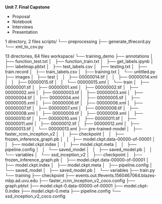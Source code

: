 **Unit 7. Final Capstone**
- Proposal
- Notebook
- Interviews
- Presentation

1 directory, 2 files
scripts/
└── preprocessing
    ├── generate_tfrecord.py
    └── xml_to_csv.py


13 directories, 64 files
workspace/
└── training_demo
    ├── annotations
    │   ├── function_test.txt
    │   ├── function_train.txt
    │   ├── get_labels.ipynb
    │   ├── labelmap.pbtxt
    │   ├── test_labels.csv
    │   ├── testing.txt
    │   ├── train.record
    │   ├── train_labels.csv
    │   ├── training.txt
    │   └── untitled.py
    ├── images
    │   ├── test
    │   │   ├── 00000014.tif
    │   │   ├── 00000014.xml
    │   │   ├── 00000015.tif
    │   │   └── 00000015.xml
    │   └── train
    │       ├── 00000001.tif
    │       ├── 00000001.xml
    │       ├── 00000002.tif
    │       ├── 00000002.xml
    │       ├── 00000003.tif
    │       ├── 00000003.xml
    │       ├── 00000004.tif
    │       ├── 00000004.xml
    │       ├── 00000005.tif
    │       ├── 00000005.xml
    │       ├── 00000006.tif
    │       ├── 00000006.xml
    │       ├── 00000007.tif
    │       ├── 00000007.xml
    │       ├── 00000008.tif
    │       ├── 00000008.xml
    │       ├── 00000009.tif
    │       ├── 00000009.xml
    │       ├── 00000010.tif
    │       ├── 00000010.xml
    │       ├── 00000011.tif
    │       ├── 00000011.xml
    │       ├── 00000012.tif
    │       ├── 00000012.xml
    │       ├── 00000013.tif
    │       └── 00000013.xml
    ├── pre-trained-model
    │   ├── faster_rcnn_inception_v2
    │   │   ├── checkpoint
    │   │   ├── frozen_inference_graph.pb
    │   │   ├── model.ckpt.data-00000-of-00001
    │   │   ├── model.ckpt.index
    │   │   ├── model.ckpt.meta
    │   │   ├── pipeline.config
    │   │   └── saved_model
    │   │       ├── saved_model.pb
    │   │       └── variables
    │   └── ssd_inception_v2
    │       ├── checkpoint
    │       ├── frozen_inference_graph.pb
    │       ├── model.ckpt.data-00000-of-00001
    │       ├── model.ckpt.index
    │       ├── model.ckpt.meta
    │       ├── pipeline.config
    │       └── saved_model
    │           ├── saved_model.pb
    │           └── variables
    ├── train.py
    └── training
        ├── checkpoint
        ├── events.out.tfevents.1560467064.blazes-mbp.ad.uvu.edu
        ├── faster_rcnn_inception_v2_coco.config
        ├── graph.pbtxt
        ├── model.ckpt-0.data-00000-of-00001
        ├── model.ckpt-0.index
        ├── model.ckpt-0.meta
        ├── pipeline.config
        └── ssd_inception_v2_coco.config
